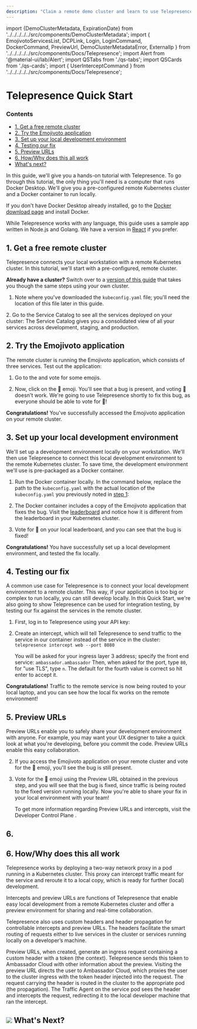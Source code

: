 ```yaml
---
description: "Claim a remote demo cluster and learn to use Telepresence to intercept services running in a Kubernetes Cluster, speeding up local development and debugging."
---
```


import {DemoClusterMetadata, ExpirationDate} from '../../../../../src/components/DemoClusterMetadata';
import { 
    EmojivotoServicesList, 
    DCPLink, 
    Login, 
    LoginCommand,   
    DockerCommand, 
    PreviewUrl,
    DemoClusterMetadataError,
    ExternalIp
} from '../../../../../src/components/Docs/Telepresence';
import Alert from '@material-ui/lab/Alert';
import QSTabs from './qs-tabs';
import QSCards from './qs-cards';
import { UserInterceptCommand } from '../../../../../src/components/Docs/Telepresence';

# Telepresence Quick Start

<div class="docs-article-toc">
<h3>Contents</h3>

* [1. Get a free remote cluster](#1-get-a-free-remote-cluster)
* [2. Try the Emojivoto application](#2-try-the-emojivoto-application)
* [3. Set up your local development environment](#3-set-up-your-local-development-environment)
* [4. Testing our fix](#4-testing-our-fix)
* [5. Preview URLs](#5-preview-urls)
* [6. How/Why does this all work](#6-howwhy-does-this-all-work)
* [What's next?](#img-classos-logo-srcimageslogopng-whats-next)

</div>

In this guide, we'll give you a hands-on tutorial with Telepresence. To go through this tutorial, the only thing you'll need is a computer that runs Docker Desktop. We'll give you a pre-configured remote Kubernetes cluster and a Docker container to run locally.

If you don't have Docker Desktop already installed, go to the [Docker download page](https://www.docker.com/get-started) and install Docker.

<Alert severity="info">
    While Telepresence works with any language, this guide uses a sample app written in Node.js and Golang. We have a version in <a href="../demo-react/">React</a> if you prefer.
</Alert>

## 1. Get a free remote cluster

Telepresence connects your local workstation with a remote Kubernetes cluster. In this tutorial, we'll start with a pre-configured, remote cluster.

<Alert severity="info">
    <strong>Already have a cluster?</strong> Switch over to a <a href="../qs-node">version of this guide</a> that takes you though the same steps using your own cluster.
</Alert>

1. <Login/> Note where you've downloaded the <code>kubeconfig.yaml</code> file; you'll need the location of this file later in this guide.
<DemoClusterMetadataError/> 
2. Go to the <DCPLink>Service Catalog</DCPLink> to see all the services deployed on your cluster:
    <EmojivotoServicesList/>

<Alert severity="success">
   The Service Catalog gives you a consolidated view of all your services across development, staging, and production. 
</Alert>

<ExpirationDate/>

## 2. Try the Emojivoto application

The remote cluster is running the Emojivoto application, which consists of three services. Test out the application:

1. Go to the <ExternalIp/> and vote for some emojis.

2. Now, click on the 🍩 emoji. You'll see that a bug is present, and voting 🍩 doesn't work. We're going to use Telepresence shortly to fix this bug, as everyone should be able to vote for 🍩!
   
<Alert severity="success">
    <strong>Congratulations!</strong> You've successfully accessed the Emojivoto application on your remote cluster.
</Alert>

## 3. Set up your local development environment

We'll set up a development environment locally on your workstation. We'll then use Telepresence to connect this local development environment to the remote Kubernetes cluster. To save time, the development environment we'll use is pre-packaged as a Docker container.

1. Run the Docker container locally. In the command below, replace the path to the `kubeconfig.yaml` with the actual location of the `kubeconfig.yaml` you previously noted in [step 1](#1-get-a-free-remote-cluster):

    <DockerCommand/>

2. The Docker container includes a copy of the Emojivoto application that fixes the bug. Visit the [leaderboard](http://localhost:8083/leaderboard) and notice how it is different from the leaderboard in your <ExternalIp>Kubernetes cluster</ExternalIp>.

3. Vote for 🍩 on your local leaderboard, and you can see that the bug is fixed!

<Alert severity="success">
  <strong>Congratulations!</strong> You have successfully set up a local development environment, and tested the fix locally.
</Alert>

## 4. Testing our fix

A common use case for Telepresence is to connect your local development environment to a remote cluster. This way, if your application is too big or complex to run locally, you can still develop locally. In this Quick Start, we're also going to show Telepresence can be used for integration testing, by testing our fix against the services in the remote cluster.

1. First, log in to Telepresence using your API key:
<LoginCommand/>

2. Create an intercept, which will tell Telepresence to send traffic to the service in our container instead of the service in the cluster:
    `telepresence intercept web --port 8080`

   You will be asked for your ingress layer 3 address; specify the front end service: `ambassador.ambassador`
   Then, when asked for the port, type `80`, for "use TLS", type `n`.  The default for the fourth value is correct so hit enter to accept it.
    
    <UserInterceptCommand/>

<Alert severity="success">
    <strong>Congratulations!</strong> Traffic to the remote service is now being routed to your local laptop, and you can see how the local fix works on the remote environment!
</Alert>

## 5. Preview URLs

Preview URLs enable you to safely share your development environment with anyone. For example, you may want your UX designer to take a quick look at what you're developing, before you commit the code. Preview URLs enable this easy collaboration.

2. If you access the Emojivoto application on <ExternalIp> your remote cluster </ExternalIp> and vote for the 🍩 emoji, you'll see the bug is still present.
   
1. Vote for the 🍩 emoji using the <PreviewUrl>Preview URL</PreviewUrl> obtained in the previous step, and you will see that the bug is fixed, since traffic is being routed to the fixed version running locally.
   <Alert severity="success">
        Now you're able to share your fix in your local environment with your team!
   </Alert>
   
   <Alert severity="info">
        To get more information regarding Preview URLs and intercepts, visit the <DCPLink>Developer Control Plane </DCPLink>.
   </Alert>

## 6. 

## 6. How/Why does this all work

Telepresence works by deploying a two-way network proxy in a pod running in a Kubernetes cluster. This proxy can intercept traffic meant for the service and reroute it to a local copy, which is ready for further (local) development.

Intercepts and preview URLs are functions of Telepresence that enable easy local development from a remote Kubernetes cluster and offer a preview environment for sharing and real-time collaboration.

Telepresence also uses custom headers and header propagation for controllable intercepts and preview URLs. The headers facilitate the smart routing of requests either to live services in the cluster or services running locally on a developer’s machine.

Preview URLs, when created, generate an ingress request containing a custom header with a token (the context). Telepresence sends this token to Ambassador Cloud with other information about the preview. Visiting the preview URL directs the user to Ambassador Cloud, which proxies the user to the cluster ingress with the token header injected into the request. The request carrying the header is routed in the cluster to the appropriate pod (the propagation). The Traffic Agent on the service pod sees the header and intercepts the request, redirecting it to the local developer machine that ran the intercept.



## <img class="os-logo" src="../../images/logo.png"/> What's Next?

<QSCards/>
